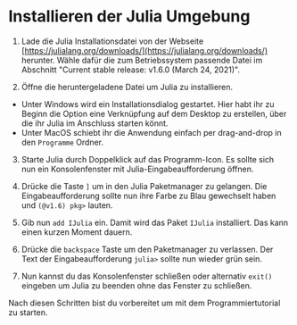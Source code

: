# Installieren der Julia Umgebung

1. Lade die Julia Installationsdatei von der Webseite [https://julialang.org/downloads/](https://julialang.org/downloads/) herunter. Wähle dafür die zum Betriebssystem passende Datei im Abschnitt "Current stable release: v1.6.0 (March 24, 2021)".

2. Öffne die heruntergeladene Datei um Julia zu installieren.
* Unter Windows wird ein Installationsdialog gestartet. Hier habt ihr zu Beginn die Option eine Verknüpfung auf dem Desktop zu erstellen, über die ihr Julia im Anschluss starten könnt.
* Unter MacOS schiebt ihr die Anwendung einfach per drag-and-drop in den `Programme` Ordner.

3. Starte Julia durch Doppelklick auf das Programm-Icon. Es sollte sich nun ein Konsolenfenster mit Julia-Eingabeaufforderung öffnen.

4. Drücke die Taste `]` um in den Julia Paketmanager zu gelangen. Die Eingabeaufforderung sollte nun ihre Farbe zu Blau gewechselt haben und `(@v1.6) pkg>` lauten.

5. Gib nun `add IJulia` ein. Damit wird das Paket `IJulia` installiert. Das kann einen kurzen Moment dauern.

6. Drücke die `backspace` Taste um den Paketmanager zu verlassen. Der Text der Eingabeaufforderung `julia>` sollte nun wieder grün sein.

7. Nun kannst du das Konsolenfenster schließen oder alternativ `exit()` eingeben um Julia zu beenden ohne das Fenster zu schließen.

Nach diesen Schritten bist du vorbereitet um mit dem Programmiertutorial zu starten.
